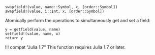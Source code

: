 ```
swapfield!(value, name::Symbol, x, [order::Symbol])
swapfield!(value, i::Int, x, [order::Symbol])
```

Atomically perform the operations to simultaneously get and set a field:

```
y = getfield(value, name)
setfield!(value, name, x)
return y
```

!!! compat "Julia 1.7"
    This function requires Julia 1.7 or later.


